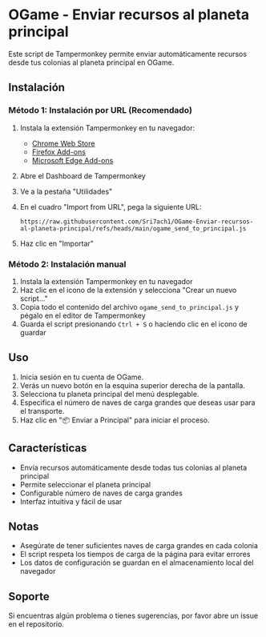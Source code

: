 # OGame - Enviar recursos al planeta principal

Este script de Tampermonkey permite enviar automáticamente recursos desde tus colonias al planeta principal en OGame.

## Instalación

### Método 1: Instalación por URL (Recomendado)
1. Instala la extensión Tampermonkey en tu navegador:
   - [Chrome Web Store](https://chrome.google.com/webstore/detail/tampermonkey/dhdgffkkebhmkfjojejmpbldmpobfkfo)
   - [Firefox Add-ons](https://addons.mozilla.org/en-US/firefox/addon/tampermonkey/)
   - [Microsoft Edge Add-ons](https://microsoftedge.microsoft.com/addons/detail/tampermonkey/iikmkjmpaadaobahmlepeloendndfphd)

2. Abre el Dashboard de Tampermonkey
3. Ve a la pestaña "Utilidades"
4. En el cuadro "Import from URL", pega la siguiente URL:
   ```
   https://raw.githubusercontent.com/Sri7ach1/OGame-Enviar-recursos-al-planeta-principal/refs/heads/main/ogame_send_to_principal.js
   ```
5. Haz clic en "Importar"

### Método 2: Instalación manual
1. Instala la extensión Tampermonkey en tu navegador
2. Haz clic en el icono de la extensión y selecciona "Crear un nuevo script..."
3. Copia todo el contenido del archivo `ogame_send_to_principal.js` y pégalo en el editor de Tampermonkey
4. Guarda el script presionando `Ctrl + S` o haciendo clic en el icono de guardar

## Uso

1. Inicia sesión en tu cuenta de OGame.
2. Verás un nuevo botón en la esquina superior derecha de la pantalla.
3. Selecciona tu planeta principal del menú desplegable.
4. Especifica el número de naves de carga grandes que deseas usar para el transporte.
5. Haz clic en "📦 Enviar a Principal" para iniciar el proceso.

## Características

- Envía recursos automáticamente desde todas tus colonias al planeta principal
- Permite seleccionar el planeta principal
- Configurable número de naves de carga grandes
- Interfaz intuitiva y fácil de usar

## Notas

- Asegúrate de tener suficientes naves de carga grandes en cada colonia
- El script respeta los tiempos de carga de la página para evitar errores
- Los datos de configuración se guardan en el almacenamiento local del navegador

## Soporte

Si encuentras algún problema o tienes sugerencias, por favor abre un issue en el repositorio. 
